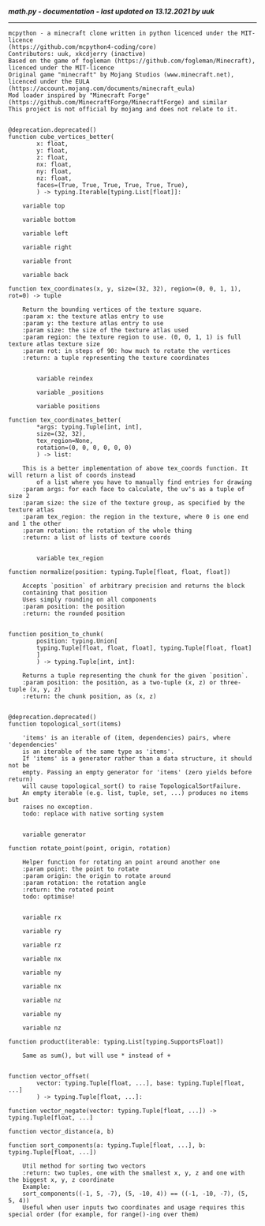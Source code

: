 ***math.py - documentation - last updated on 13.12.2021 by uuk***
___

    mcpython - a minecraft clone written in python licenced under the MIT-licence 
    (https://github.com/mcpython4-coding/core)
    Contributors: uuk, xkcdjerry (inactive)
    Based on the game of fogleman (https://github.com/fogleman/Minecraft), licenced under the MIT-licence
    Original game "minecraft" by Mojang Studios (www.minecraft.net), licenced under the EULA
    (https://account.mojang.com/documents/minecraft_eula)
    Mod loader inspired by "Minecraft Forge" (https://github.com/MinecraftForge/MinecraftForge) and similar
    This project is not official by mojang and does not relate to it.


    @deprecation.deprecated()
    function cube_vertices_better(
            x: float,
            y: float,
            z: float,
            nx: float,
            ny: float,
            nz: float,
            faces=(True, True, True, True, True, True),
            ) -> typing.Iterable[typing.List[float]]:

        variable top

        variable bottom

        variable left

        variable right

        variable front

        variable back

    function tex_coordinates(x, y, size=(32, 32), region=(0, 0, 1, 1), rot=0) -> tuple
        
        Return the bounding vertices of the texture square.
        :param x: the texture atlas entry to use
        :param y: the texture atlas entry to use
        :param size: the size of the texture atlas used
        :param region: the texture region to use. (0, 0, 1, 1) is full texture atlas texture size
        :param rot: in steps of 90: how much to rotate the vertices
        :return: a tuple representing the texture coordinates


            variable reindex

            variable _positions

            variable positions

    function tex_coordinates_better(
            *args: typing.Tuple[int, int],
            size=(32, 32),
            tex_region=None,
            rotation=(0, 0, 0, 0, 0, 0)
            ) -> list:
        
        This is a better implementation of above tex_coords function. It will return a list of coords instead
            of a list where you have to manually find entries for drawing
        :param args: for each face to calculate, the uv's as a tuple of size 2
        :param size: the size of the texture group, as specified by the texture atlas
        :param tex_region: the region in the texture, where 0 is one end and 1 the other
        :param rotation: the rotation of the whole thing
        :return: a list of lists of texture coords


            variable tex_region

    function normalize(position: typing.Tuple[float, float, float])
        
        Accepts `position` of arbitrary precision and returns the block
        containing that position
        Uses simply rounding on all components
        :param position: the position
        :return: the rounded position


    function position_to_chunk(
            position: typing.Union[
            typing.Tuple[float, float, float], typing.Tuple[float, float]
            ]
            ) -> typing.Tuple[int, int]:
        
        Returns a tuple representing the chunk for the given `position`.
        :param position: the position, as a two-tuple (x, z) or three-tuple (x, y, z)
        :return: the chunk position, as (x, z)


    @deprecation.deprecated()
    function topological_sort(items)
        
        'items' is an iterable of (item, dependencies) pairs, where 'dependencies'
        is an iterable of the same type as 'items'.
        If 'items' is a generator rather than a data structure, it should not be
        empty. Passing an empty generator for 'items' (zero yields before return)
        will cause topological_sort() to raise TopologicalSortFailure.
        An empty iterable (e.g. list, tuple, set, ...) produces no items but
        raises no exception.
        todo: replace with native sorting system


        variable generator

    function rotate_point(point, origin, rotation)
        
        Helper function for rotating an point around another one
        :param point: the point to rotate
        :param origin: the origin to rotate around
        :param rotation: the rotation angle
        :return: the rotated point
        todo: optimise!


        variable rx

        variable ry

        variable rz

        variable nx

        variable ny

        variable nx

        variable nz

        variable ny

        variable nz

    function product(iterable: typing.List[typing.SupportsFloat])
        
        Same as sum(), but will use * instead of +


    function vector_offset(
            vector: typing.Tuple[float, ...], base: typing.Tuple[float, ...]
            ) -> typing.Tuple[float, ...]:

    function vector_negate(vector: typing.Tuple[float, ...]) -> typing.Tuple[float, ...]

    function vector_distance(a, b)

    function sort_components(a: typing.Tuple[float, ...], b: typing.Tuple[float, ...])
        
        Util method for sorting two vectors
        :return: two tuples, one with the smallest x, y, z and one with the biggest x, y, z coordinate
        Example:
        sort_components((-1, 5, -7), (5, -10, 4)) == ((-1, -10, -7), (5, 5, 4))
        Useful when user inputs two coordinates and usage requires this special order (for example, for range()-ing over them)
